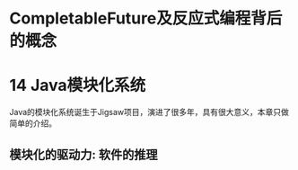 # CompletableFuture及反应式编程背后的概念
# 14 Java模块化系统
Java的模块化系统诞生于Jigsaw项目，演进了很多年，具有很大意义，本章只做简单的介绍。
## 模块化的驱动力: 软件的推理
